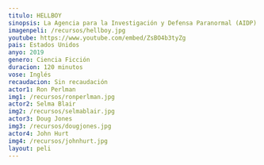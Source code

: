 ```yaml
---
titulo: HELLBOY
sinopsis: La Agencia para la Investigación y Defensa Paranormal (AIDP) encomienda a Hellboy la tarea de derrotar a un espíritu ancestral. Nimue, conocida como "La Reina de la Sangre". Nimue fue la amante del mismísimo Merlín durante el reinado del Rey Arturo, de él aprendió los hechizos que la llevaron a ser una de las brujas más poderosas… Pero la locura se apoderó de ella y aprisionó al mago para toda la eternidad. Hace siglos consiguieron acabar con esta villana, enterrándola profundamente, pero ha vuelto de entre los muertos con la intención de destruir a la humanidad con su magia negra.
imagenpeli: /recursos/hellboy.jpg
youtube: https://www.youtube.com/embed/ZsBO4b3tyZg
pais: Estados Unidos
anyo: 2019
genero: Ciencia Ficción
duracion: 120 minutos
vose: Inglés
recaudacion: Sin recaudación
actor1: Ron Perlman
img1: /recursos/ronperlman.jpg
actor2: Selma Blair
img2: /recursos/selmablair.jpg
actor3: Doug Jones
img3: /recursos/dougjones.jpg
actor4: John Hurt
img4: /recursos/johnhurt.jpg
layout: peli
---
```

